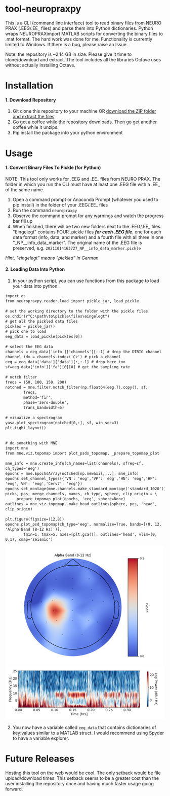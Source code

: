 # tool-neuropraxpy
This is a CLI (command line interface) tool to read binary files from NEURO PRAX (.EEG/.EE_ files) and parse them into Python dictionaries. Python wraps NEUROPRAXimport MATLAB scripts for converting the binary files to .mat format. The hard work was done for me. Functionality is currently limited to Windows. If there is a bug, please raise an Issue.

Note: the repository is ~2.14 GB in size. Please give it time to clone/download and extract. The tool includes all the libraries Octave uses without actually installing Octave. 

# Installation

#### 1. Download Repository ####

1) Git clone this repository to your machine
OR
[download the ZIP folder and extract the files](https://github.com/ethanrich/tool-neuropraxpy/archive/refs/heads/main.zip)
2) Go get a coffee while the repository downloads. Then go get another coffee while it unzips.
3) Pip install the package into your python environment

# Usage

#### 1. Convert Binary Files To Pickle (for Python) ####

NOTE: This tool only works for .EEG and .EE_ files from NEURO PRAX. The folder in which you run the CLI must have at least one .EEG file with a .EE_ of the same name.

1) Open a command prompt or Anaconda Prompt (whatever you used to pip install) in the folder of your .EEG/.EE_ files
2) Run the command `neuropraxpy`
3) Observe the command prompt for any warnings and watch the progress bar fill up
4) When finished, there will be two new folders next to the .EEG/.EE_ files. "Eingelegt" contains FOUR .pickle files ***for each .EEG file***, one for each data format (info, data, and marker) and a fourth file with all three in one "_NP__info_data_marker". The original name of the .EEG file is preserved, e.g. `20211014163727_NP__info_data_marker.pickle`

*Hint, "eingelegt" means "pickled" in German*

#### 2. Loading Data Into Python ####

1) In your python script, you can use functions from this package to load your data into python:
```
import os
from neuropraxpy.reader.load import pickle_jar, load_pickle

# set the working directory to the folder with the pickle files
os.chdir(r"C:\path\to\pickle\files\eingelegt")
# get all the pickled data files
pickles = pickle_jar()
# pick one to load
eeg_data = load_pickle(pickles[0])

# select the EEG data
channels = eeg_data['info']['channels'][:-1] # drop the DTRIG channel
channel_idx = channels.index('Cz') # pick a channel
eeg = eeg_data['data']['data'][:,:-1] # drop here too
sf=eeg_data['info']['fa'][0][0] # get the sampling rate

# notch filter
freqs = (50, 100, 150, 200)
notched = mne.filter.notch_filter(np.float64(eeg.T).copy(), sf, 
        freqs, 
        method='fir', 
        phase='zero-double', 
        trans_bandwidth=5)

# visualize a spectrogram
yasa.plot_spectrogram(notched[0,:], sf, win_sec=3)
plt.tight_layout()


# do something with MNE
import mne
from mne.viz.topomap import plot_psds_topomap, _prepare_topomap_plot

mne_info = mne.create_info(ch_names=list(channels), sfreq=sf, ch_types='eeg')
epochs = mne.EpochsArray(notched[np.newaxis,...], mne_info)
epochs.set_channel_types({'VN': 'eog','VP': 'eog','HN': 'eog','HP': 'eog','VN': 'eog','Cerv7': 'ecg'})
epochs.set_montage(mne.channels.make_standard_montage('standard_1020'))
picks, pos, merge_channels, names, ch_type, sphere, clip_origin = \
    _prepare_topomap_plot(epochs, 'eeg', sphere=None)
outlines = mne.viz.topomap._make_head_outlines(sphere, pos, 'head', clip_origin)

plt.figure(figsize=(12,8))
epochs.plot_psd_topomap(ch_type='eeg', normalize=True, bands=[(8, 12, 'Alpha Band (8-12 Hz)')], 
        tmin=1, tmax=5, axes=[plt.gca()], outlines='head', vlim=(0, 0.1), cmap='seismic')
```
<img src="img/topo.png" width="500">
<img src="img/tfr.png" width="1000">



2) You now have a variable called `eeg_data` that contains dictionaries of key:values similar to a MATLAB struct. I would recommend using Spyder to have a variable explorer.

# Future Releases
Hosting this tool on the web would be cool. The only setback would be file upload/download times. This setback seems to be a greater cost than the user installing the repository once and having much faster usage going forward.

